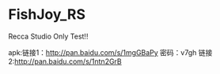 FishJoy_RS
==========

Recca Studio Only
Test!!


apk:链接1：http://pan.baidu.com/s/1mgGBaPy 密码：v7gh
链接2:http://pan.baidu.com/s/1ntn2GrB
